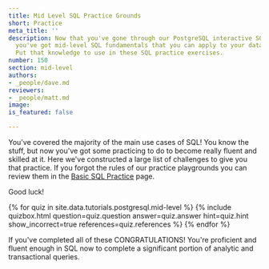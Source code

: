 ```yaml
---
title: Mid Level SQL Practice Grounds
short: Practice
meta_title: ''
description: Now that you've gone through our PostgreSQL interactive SQL tutorials,
  you've got mid-level SQL fundamentals that you can apply to your data and databases.
  Put that knowledge to use in these SQL practice exercises.
number: 150
section: mid-level
authors:
- _people/dave.md
reviewers:
- _people/matt.md
image:
is_featured: false

---
```

You've covered the majority of the main use cases of SQL!  You know the stuff, but now you've got some practicing to do to become really fluent and skilled at it.  Here we've constructed a large list of challenges to give you that practice.  If you forgot the rules of our practice playgrounds you can review them in the [Basic SQL Practice](../basic-practice/) page.

Good luck!

{% for quiz in site.data.tutorials.postgresql.mid-level %}
  {% include quizbox.html
    question=quiz.question
    answer=quiz.answer
    hint=quiz.hint
    show_incorrect=true
    references=quiz.references
    %}
{% endfor %}


If you've completed all of these CONGRATULATIONS!  You're proficient and fluent enough in SQL now to complete a significant portion of analytic and transactional queries.
